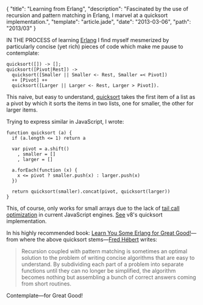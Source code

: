 {
  "title": "Learning from Erlang",
  "description": "Fascinated by the use of recursion and pattern matching in Erlang, I marvel at a quicksort implementation.",
  "template": "article.jade",
  "date": "2013-03-06",
  "path": "2013/03"
}

IN THE PROCESS of learning [Erlang](http://www.erlang.org/) I find myself mesmerized by particularly concise (yet rich) pieces of code which make me pause to contemplate:

    quicksort([]) -> [];
    quicksort([Pivot|Rest]) -> 
      quicksort([Smaller || Smaller <- Rest, Smaller =< Pivot])
      ++ [Pivot] ++
      quicksort([Larger || Larger <- Rest, Larger > Pivot]).

This naive, but easy to understand, [quicksort](http://en.wikipedia.org/wiki/Quicksort) takes the first item of a list as a pivot by which it sorts the items in two lists, one for smaller, the other for larger items. 

Trying to express similar in JavaScript, I wrote:

    function quicksort (a) {
      if (a.length <= 1) return a

      var pivot = a.shift()
        , smaller = []
        , larger = []

      a.forEach(function (x) {
        x <= pivot ? smaller.push(x) : larger.push(x)
      })

      return quicksort(smaller).concat(pivot, quicksort(larger))
    }

This, of course, only works for small arrays due to the lack of [tail call optimization](https://code.google.com/p/v8/issues/detail?id=457) in current JavaScript engines. [See](https://code.google.com/p/v8/source/browse/branches/bleeding_edge/src/array.js#797) v8's quicksort implementation.

In his highly recommended book: [Learn You Some Erlang for Great Good!](http://learnyousomeerlang.com/)—from where the above quicksort stems—[Fred Hébert](http://ferd.ca/) writes:
> Recursion coupled with pattern matching is sometimes an optimal solution to the problem of writing concise algorithms that are easy to understand. By subdividing each part of a problem into separate functions until they can no longer be simplified, the algorithm becomes nothing but assembling a bunch of correct answers coming from short routines.

Contemplate—for Great Good!
